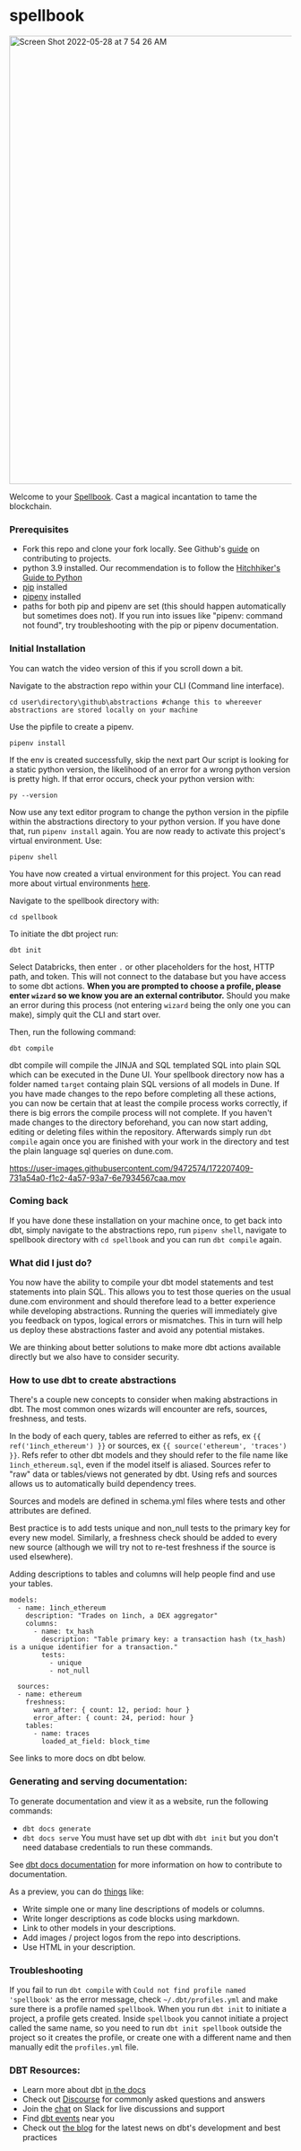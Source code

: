 # spellbook
<img width="799" alt="Screen Shot 2022-05-28 at 7 54 26 AM" src="https://user-images.githubusercontent.com/9472574/170824402-9ab683b5-b04e-434f-b19e-6fb626d2d64f.png">

Welcome to your [Spellbook](https://youtu.be/o7p0BNt7NHs). Cast a magical incantation to tame the blockchain.

### Prerequisites
- Fork this repo and clone your fork locally. See Github's [guide](https://docs.github.com/en/get-started/quickstart/contributing-to-projects) on contributing to projects. 
- python 3.9 installed. Our recommendation is to follow the [Hitchhiker's Guide to Python](https://docs.python-guide.org/starting/installation/)
- [pip](https://pip.pypa.io/en/stable/installation/) installed
- [pipenv](https://pypi.org/project/pipenv/) installed
- paths for both pip and pipenv are set (this should happen automatically but sometimes does not). If you run into issues like "pipenv: command not found", try troubleshooting with the pip or pipenv documentation.

### Initial Installation
You can watch the video version of this if you scroll down a bit.

Navigate to the abstraction repo within your CLI (Command line interface).
```
cd user\directory\github\abstractions #change this to whereever abstractions are stored locally on your machine
```
Use the pipfile to create a pipenv.
```
pipenv install
```

If the env is created successfully, skip the next part
Our script is looking for a static python version, the likelihood of an error for a wrong python version is pretty high. If that error occurs, check your python version with:
```
py --version
```
Now use any text editor program to change the python version in the pipfile within the abstractions directory to your python version.
If you have done that, run `pipenv install` again.
You are now ready to activate this project's virtual environment.
Use: 
```
pipenv shell
```
You have now created a virtual environment for this project. You can read more about virtual environments [here](https://realpython.com/pipenv-guide/).

Navigate to the spellbook directory with:
```
cd spellbook
```
To initiate the dbt project run:
```
dbt init
```
Select Databricks, then enter `.` or other placeholders for the host, HTTP path, and token. This will not connect to the database but you have access to some dbt actions.
**When you are prompted to choose a profile, please enter `wizard` so we know you are an external contributor.**
Should you make an error during this process (not entering `wizard` being the only one you can make), simply quit the CLI and start over.

Then, run the following command:
```
dbt compile
```
dbt compile will compile the JINJA and SQL templated SQL into plain SQL which can be executed in the Dune UI. Your spellbook directory now has a folder named `target` containg plain SQL versions of all models in Dune. If you have made changes to the repo before completing all these actions, you can now be certain that at least the compile process works correctly, if there is big errors the compile process will not complete.
If you haven't made changes to the directory beforehand, you can now start adding, editing or deleting files within the repository.
Afterwards simply run `dbt compile` again once you are finished with your work in the directory and test the plain language sql queries on dune.com.

https://user-images.githubusercontent.com/9472574/172207409-731a54a0-f1c2-4a57-93a7-6e7934567caa.mov
### Coming back
If you have done these installation on your machine once, to get back into dbt, simply navigate to the abstractions repo, run `pipenv shell`, navigate to spellbook directory with `cd spellbook` and you can run `dbt compile` again.

### What did I just do?
You now have the ability to compile your dbt model statements and test statements into plain SQL. This allows you to test those queries on the usual dune.com environment and should therefore lead to a better experience while developing abstractions. Running the queries will immediately give you feedback on typos, logical errors or mismatches.
This in turn will help us deploy these abstractions faster and avoid any potential mistakes.

We are thinking about better solutions to make more dbt actions available directly but we also have to consider security.



### How to use dbt to create abstractions

There's a couple new concepts to consider when making abstractions in dbt. The most common ones wizards will encounter are refs, sources, freshness, and tests. 

In the body of each query, tables are referred to either as refs, ex `{{ ref('1inch_ethereum') }}` or sources, ex `{{ source('ethereum', 'traces') }}`. Refs refer to other dbt models and they should refer to the file name like `1inch_ethereum.sql`, even if the model itself is aliased. Sources refer to "raw" data or tables/views not generated by dbt. Using refs and sources allows us to automatically build dependency trees.

Sources and models are defined in schema.yml files where tests and other attributes are defined. 

Best practice is to add tests unique and non_null tests to the primary key for every new model. Similarly, a freshness check should be added to every new source (although we will try not to re-test freshness if the source is used elsewhere). 

Adding descriptions to tables and columns will help people find and use your tables. 

```
models:
  - name: 1inch_ethereum
    description: "Trades on 1inch, a DEX aggregator"
    columns:
      - name: tx_hash
        description: "Table primary key: a transaction hash (tx_hash) is a unique identifier for a transaction."
        tests:
          - unique
          - not_null
 
  sources:
  - name: ethereum
    freshness:
      warn_after: { count: 12, period: hour }
      error_after: { count: 24, period: hour }
    tables:
      - name: traces
        loaded_at_field: block_time
```

See links to more docs on dbt below. 

### Generating and serving documentation:
To generate documentation and view it as a website, run the following commands:
- `dbt docs generate`
- `dbt docs serve` 
You must have set up dbt with `dbt init` but you don't need database credentials to run these commands. 

See [dbt docs documentation](https://docs.getdbt.com/docs/building-a-dbt-project/documentation) for more information on 
how to contribute to documentation. 

As a preview, you can do [things](https://docs.getdbt.com/reference/resource-properties/description) like:
- Write simple one or many line descriptions of models or columns.
- Write longer descriptions as code blocks using markdown.
- Link to other models in your descriptions. 
- Add images / project logos from the repo into descriptions. 
- Use HTML in your description.


### Troubleshooting

If you fail to run `dbt compile` with `Could not find profile named 'spellbook'` as the error message, check `~/.dbt/profiles.yml` and make sure there is a profile named `spellbook`. When you run `dbt init` to initiate a project, a profile gets created. Inside `spellbook` you cannot initiate a project called the same name, so you need to run `dbt init spellbook` outside the project so it creates the profile, or create one with a different name and then manually edit the `profiles.yml` file.

### DBT Resources:
- Learn more about dbt [in the docs](https://docs.getdbt.com/docs/introduction)
- Check out [Discourse](https://discourse.getdbt.com/) for commonly asked questions and answers
- Join the [chat](https://community.getdbt.com/) on Slack for live discussions and support
- Find [dbt events](https://events.getdbt.com) near you
- Check out [the blog](https://blog.getdbt.com/) for the latest news on dbt's development and best practices
